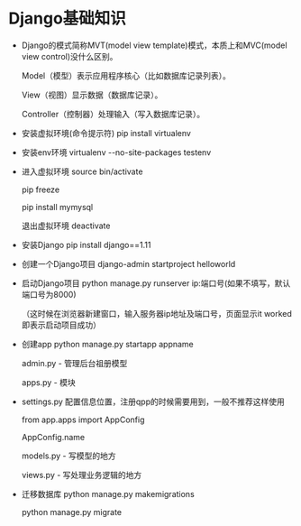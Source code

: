 # Django基础知识

- Django的模式简称MVT(model view template)模式，本质上和MVC(model view control)没什么区别。
    
    Model（模型）表示应用程序核心（比如数据库记录列表）。
    
    View（视图）显示数据（数据库记录）。
    
    Controller（控制器）处理输入（写入数据库记录）。

- 安装虚拟环境(命令提示符)  pip install virtualenv

- 安装env环境  virtualenv --no-site-packages testenv

- 进入虚拟环境  source bin/activate

     pip freeze
     
     pip install mymysql
     
  退出虚拟环境  deactivate

- 安装Django  pip install django==1.11

- 创建一个Django项目 django-admin startproject helloworld

- 启动Django项目 python manage.py runserver ip:端口号(如果不填写，默认端口号为8000)
  
  （这时候在浏览器新建窗口，输入服务器ip地址及端口号，页面显示it worked即表示启动项目成功）
  
- 创建app python manage.py startapp appname
  
  admin.py - 管理后台祖册模型
  
  apps.py - 模块
  
- settings.py 配置信息位置，注册qpp的时候需要用到，一般不推荐这样使用
  
    from app.apps import AppConfig
    
    AppConfig.name
    
  models.py - 写模型的地方
  
  views.py - 写处理业务逻辑的地方

- 迁移数据库 python manage.py makemigrations

     python manage.py migrate
